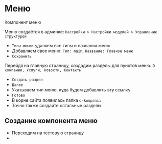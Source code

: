 # Меню
Компонент меню

Меню создаётся в админке: `Настройки > Настройки модулей > Управление структурой`
- `Типы меню:` удаляем все типы и названия меню
- Добавляем свое меню: `Тип: main`, `Название: Главное меню`
- `Сохранить`

Перейдя на главную страницу, создадим разделы для пунктов меню: `О компании, Услуги, Новости, Контакты`
- `Создать раздел`
- `Далее`
- Указываем тип меню, куда будем добавлять эту ссылку
- `Готово`
- В корне сайта появилась папка `o-kompanii`
- Точно также создайте остальные разделы

## Создание компонента меню
- Переходим на тестовую страницу
- 
